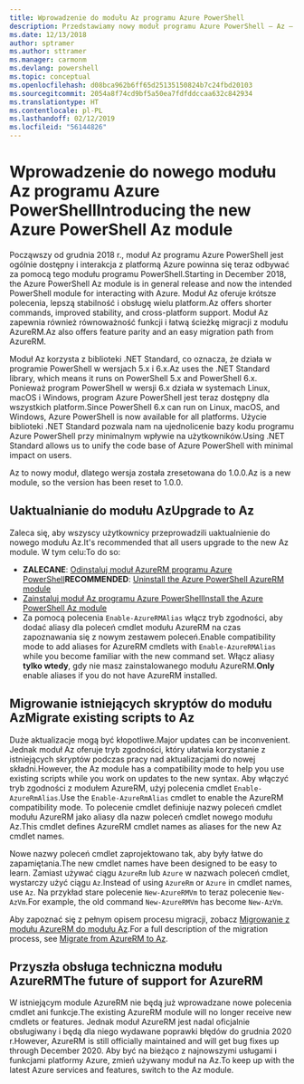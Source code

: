 ```yaml
---
title: Wprowadzenie do modułu Az programu Azure PowerShell
description: Przedstawiamy nowy moduł programu Azure PowerShell — Az — który zastąpi moduł AzureRM.
ms.date: 12/13/2018
author: sptramer
ms.author: sttramer
ms.manager: carmonm
ms.devlang: powershell
ms.topic: conceptual
ms.openlocfilehash: d08bca962b6ff65d25135150824b7c24fbd20103
ms.sourcegitcommit: 2054a8f74cd9bf5a50ea7fdfddccaa632c842934
ms.translationtype: HT
ms.contentlocale: pl-PL
ms.lasthandoff: 02/12/2019
ms.locfileid: "56144826"
---
```

# <a name="introducing-the-new-azure-powershell-az-module"></a><span data-ttu-id="74d3c-103">Wprowadzenie do nowego modułu Az programu Azure PowerShell</span><span class="sxs-lookup"><span data-stu-id="74d3c-103">Introducing the new Azure PowerShell Az module</span></span>

<span data-ttu-id="74d3c-104">Począwszy od grudnia 2018 r., moduł Az programu Azure PowerShell jest ogólnie dostępny i interakcja z platformą Azure powinna się teraz odbywać za pomocą tego modułu programu PowerShell.</span><span class="sxs-lookup"><span data-stu-id="74d3c-104">Starting in December 2018, the Azure PowerShell Az module is in general release and now the intended PowerShell module for interacting with Azure.</span></span> <span data-ttu-id="74d3c-105">Moduł Az oferuje krótsze polecenia, lepszą stabilność i obsługę wielu platform.</span><span class="sxs-lookup"><span data-stu-id="74d3c-105">Az offers shorter commands, improved stability, and cross-platform support.</span></span> <span data-ttu-id="74d3c-106">Moduł Az zapewnia również równoważność funkcji i łatwą ścieżkę migracji z modułu AzureRM.</span><span class="sxs-lookup"><span data-stu-id="74d3c-106">Az also offers feature parity and an easy migration path from AzureRM.</span></span>

<span data-ttu-id="74d3c-107">Moduł Az korzysta z biblioteki .NET Standard, co oznacza, że działa w programie PowerShell w wersjach 5.x i 6.x.</span><span class="sxs-lookup"><span data-stu-id="74d3c-107">Az uses the .NET Standard library, which means it runs on PowerShell 5.x and PowerShell 6.x.</span></span>
<span data-ttu-id="74d3c-108">Ponieważ program PowerShell w wersji 6.x działa w systemach Linux, macOS i Windows, program Azure PowerShell jest teraz dostępny dla wszystkich platform.</span><span class="sxs-lookup"><span data-stu-id="74d3c-108">Since PowerShell 6.x can run on Linux, macOS, and Windows, Azure PowerShell is now available for all platforms.</span></span>
<span data-ttu-id="74d3c-109">Użycie biblioteki .NET Standard pozwala nam na ujednolicenie bazy kodu programu Azure PowerShell przy minimalnym wpływie na użytkowników.</span><span class="sxs-lookup"><span data-stu-id="74d3c-109">Using .NET Standard allows us to unify the code base of Azure PowerShell with minimal impact on users.</span></span>

<span data-ttu-id="74d3c-110">Az to nowy moduł, dlatego wersja została zresetowana do 1.0.0.</span><span class="sxs-lookup"><span data-stu-id="74d3c-110">Az is a new module, so the version has been reset to 1.0.0.</span></span>

## <a name="upgrade-to-az"></a><span data-ttu-id="74d3c-111">Uaktualnianie do modułu Az</span><span class="sxs-lookup"><span data-stu-id="74d3c-111">Upgrade to Az</span></span>

<span data-ttu-id="74d3c-112">Zaleca się, aby wszyscy użytkownicy przeprowadzili uaktualnienie do nowego modułu Az.</span><span class="sxs-lookup"><span data-stu-id="74d3c-112">It's recommended that all users upgrade to the new Az module.</span></span> <span data-ttu-id="74d3c-113">W tym celu:</span><span class="sxs-lookup"><span data-stu-id="74d3c-113">To do so:</span></span>

* <span data-ttu-id="74d3c-114">__ZALECANE__: [Odinstaluj moduł AzureRM programu Azure PowerShell](/powershell/azure/uninstall-az-ps#uninstall-the-azurerm-module)</span><span class="sxs-lookup"><span data-stu-id="74d3c-114">__RECOMMENDED__: [Uninstall the Azure PowerShell AzureRM module](/powershell/azure/uninstall-az-ps#uninstall-the-azurerm-module)</span></span>
* [<span data-ttu-id="74d3c-115">Zainstaluj moduł Az programu Azure PowerShell</span><span class="sxs-lookup"><span data-stu-id="74d3c-115">Install the Azure PowerShell Az module</span></span>](/powershell/azure/install-az-ps)
* <span data-ttu-id="74d3c-116">Za pomocą polecenia `Enable-AzureRMAlias` włącz tryb zgodności, aby dodać aliasy dla poleceń cmdlet modułu AzureRM na czas zapoznawania się z nowym zestawem poleceń.</span><span class="sxs-lookup"><span data-stu-id="74d3c-116">Enable compatibility mode to add aliases for AzureRM cmdlets with `Enable-AzureRMAlias` while you become familiar with the new command set.</span></span> <span data-ttu-id="74d3c-117">Włącz aliasy __tylko wtedy__, gdy nie masz zainstalowanego modułu AzureRM.</span><span class="sxs-lookup"><span data-stu-id="74d3c-117">__Only__ enable aliases if you do not have AzureRM installed.</span></span>

## <a name="migrate-existing-scripts-to-az"></a><span data-ttu-id="74d3c-118">Migrowanie istniejących skryptów do modułu Az</span><span class="sxs-lookup"><span data-stu-id="74d3c-118">Migrate existing scripts to Az</span></span>

<span data-ttu-id="74d3c-119">Duże aktualizacje mogą być kłopotliwe.</span><span class="sxs-lookup"><span data-stu-id="74d3c-119">Major updates can be inconvenient.</span></span> <span data-ttu-id="74d3c-120">Jednak moduł Az oferuje tryb zgodności, który ułatwia korzystanie z istniejących skryptów podczas pracy nad aktualizacjami do nowej składni.</span><span class="sxs-lookup"><span data-stu-id="74d3c-120">However, the Az module has a compatibility mode to help you use existing scripts while you work on updates to the new syntax.</span></span> <span data-ttu-id="74d3c-121">Aby włączyć tryb zgodności z modułem AzureRM, użyj polecenia cmdlet `Enable-AzureRmAlias`.</span><span class="sxs-lookup"><span data-stu-id="74d3c-121">Use the `Enable-AzureRmAlias` cmdlet to enable the AzureRM compatibility mode.</span></span> <span data-ttu-id="74d3c-122">To polecenie cmdlet definiuje nazwy poleceń cmdlet modułu AzureRM jako aliasy dla nazw poleceń cmdlet nowego modułu Az.</span><span class="sxs-lookup"><span data-stu-id="74d3c-122">This cmdlet defines AzureRM cmdlet names as aliases for the new Az cmdlet names.</span></span>

<span data-ttu-id="74d3c-123">Nowe nazwy poleceń cmdlet zaprojektowano tak, aby były łatwe do zapamiętania.</span><span class="sxs-lookup"><span data-stu-id="74d3c-123">The new cmdlet names have been designed to be easy to learn.</span></span> <span data-ttu-id="74d3c-124">Zamiast używać ciągu `AzureRm` lub `Azure` w nazwach poleceń cmdlet, wystarczy użyć ciągu `Az`.</span><span class="sxs-lookup"><span data-stu-id="74d3c-124">Instead of using `AzureRm` or `Azure` in cmdlet names, use `Az`.</span></span> <span data-ttu-id="74d3c-125">Na przykład stare polecenie `New-AzureRMVm` to teraz polecenie `New-AzVm`.</span><span class="sxs-lookup"><span data-stu-id="74d3c-125">For example, the old command `New-AzureRMVm` has become `New-AzVm`.</span></span>

<span data-ttu-id="74d3c-126">Aby zapoznać się z pełnym opisem procesu migracji, zobacz [Migrowanie z modułu AzureRM do modułu Az](migrate-from-azurerm-to-az.md).</span><span class="sxs-lookup"><span data-stu-id="74d3c-126">For a full description of the migration process, see [Migrate from AzureRM to Az](migrate-from-azurerm-to-az.md).</span></span>

## <a name="the-future-of-support-for-azurerm"></a><span data-ttu-id="74d3c-127">Przyszła obsługa techniczna modułu AzureRM</span><span class="sxs-lookup"><span data-stu-id="74d3c-127">The future of support for AzureRM</span></span>

<span data-ttu-id="74d3c-128">W istniejącym module AzureRM nie będą już wprowadzane nowe polecenia cmdlet ani funkcje.</span><span class="sxs-lookup"><span data-stu-id="74d3c-128">The existing AzureRM module will no longer receive new cmdlets or features.</span></span> <span data-ttu-id="74d3c-129">Jednak moduł AzureRM jest nadal oficjalnie obsługiwany i będą dla niego wydawane poprawki błędów do grudnia 2020 r.</span><span class="sxs-lookup"><span data-stu-id="74d3c-129">However, AzureRM is still officially maintained and will get bug fixes up through December 2020.</span></span> <span data-ttu-id="74d3c-130">Aby być na bieżąco z najnowszymi usługami i funkcjami platformy Azure, zmień używany moduł na Az.</span><span class="sxs-lookup"><span data-stu-id="74d3c-130">To keep up with the latest Azure services and features, switch to the Az module.</span></span>
